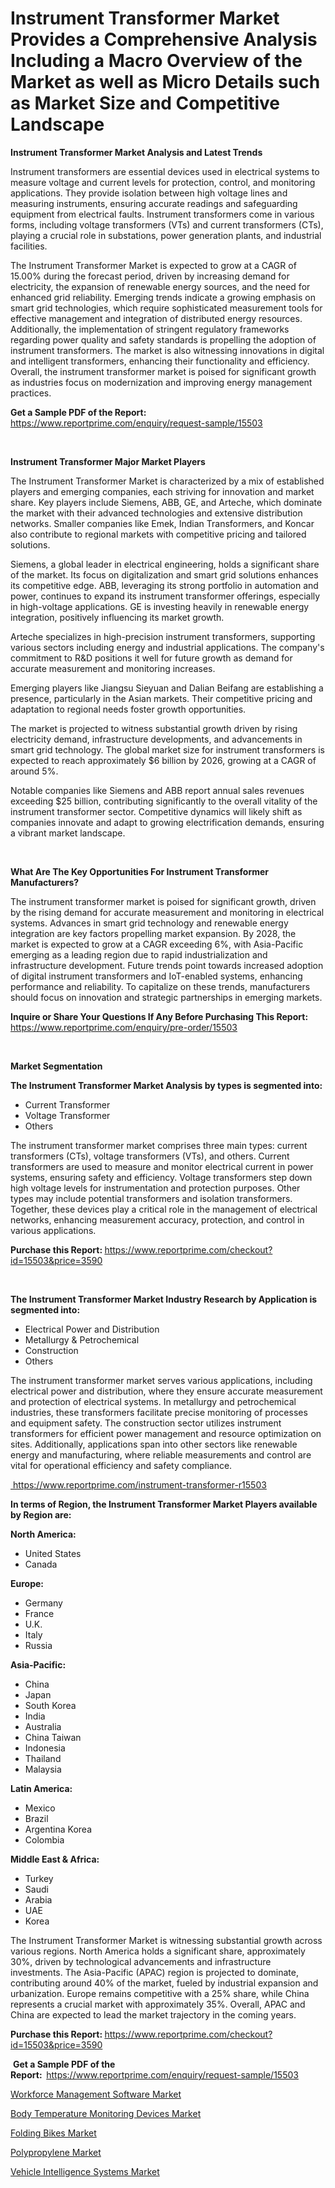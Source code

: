 <p><h1>Instrument Transformer Market Provides a Comprehensive Analysis Including a Macro Overview of the Market as well as Micro Details such as Market Size and Competitive Landscape</h1></p><p><strong>Instrument Transformer Market Analysis and Latest Trends</strong></p>
<p><p>Instrument transformers are essential devices used in electrical systems to measure voltage and current levels for protection, control, and monitoring applications. They provide isolation between high voltage lines and measuring instruments, ensuring accurate readings and safeguarding equipment from electrical faults. Instrument transformers come in various forms, including voltage transformers (VTs) and current transformers (CTs), playing a crucial role in substations, power generation plants, and industrial facilities.</p><p>The Instrument Transformer Market is expected to grow at a CAGR of 15.00% during the forecast period, driven by increasing demand for electricity, the expansion of renewable energy sources, and the need for enhanced grid reliability. Emerging trends indicate a growing emphasis on smart grid technologies, which require sophisticated measurement tools for effective management and integration of distributed energy resources. Additionally, the implementation of stringent regulatory frameworks regarding power quality and safety standards is propelling the adoption of instrument transformers. The market is also witnessing innovations in digital and intelligent transformers, enhancing their functionality and efficiency. Overall, the instrument transformer market is poised for significant growth as industries focus on modernization and improving energy management practices.</p></p>
<p><strong>Get a Sample PDF of the Report:&nbsp;</strong> <a href="https://www.reportprime.com/enquiry/request-sample/15503">https://www.reportprime.com/enquiry/request-sample/15503</a></p>
<p>&nbsp;</p>
<p><strong>Instrument Transformer Major Market Players</strong></p>
<p><p>The Instrument Transformer Market is characterized by a mix of established players and emerging companies, each striving for innovation and market share. Key players include Siemens, ABB, GE, and Arteche, which dominate the market with their advanced technologies and extensive distribution networks. Smaller companies like Emek, Indian Transformers, and Koncar also contribute to regional markets with competitive pricing and tailored solutions.</p><p>Siemens, a global leader in electrical engineering, holds a significant share of the market. Its focus on digitalization and smart grid solutions enhances its competitive edge. ABB, leveraging its strong portfolio in automation and power, continues to expand its instrument transformer offerings, especially in high-voltage applications. GE is investing heavily in renewable energy integration, positively influencing its market growth.</p><p>Arteche specializes in high-precision instrument transformers, supporting various sectors including energy and industrial applications. The company's commitment to R&D positions it well for future growth as demand for accurate measurement and monitoring increases.</p><p>Emerging players like Jiangsu Sieyuan and Dalian Beifang are establishing a presence, particularly in the Asian markets. Their competitive pricing and adaptation to regional needs foster growth opportunities.</p><p>The market is projected to witness substantial growth driven by rising electricity demand, infrastructure developments, and advancements in smart grid technology. The global market size for instrument transformers is expected to reach approximately $6 billion by 2026, growing at a CAGR of around 5%.</p><p>Notable companies like Siemens and ABB report annual sales revenues exceeding $25 billion, contributing significantly to the overall vitality of the instrument transformer sector. Competitive dynamics will likely shift as companies innovate and adapt to growing electrification demands, ensuring a vibrant market landscape.</p></p>
<p>&nbsp;</p>
<p><strong>What Are The Key Opportunities For Instrument Transformer Manufacturers?</strong></p>
<p><p>The instrument transformer market is poised for significant growth, driven by the rising demand for accurate measurement and monitoring in electrical systems. Advances in smart grid technology and renewable energy integration are key factors propelling market expansion. By 2028, the market is expected to grow at a CAGR exceeding 6%, with Asia-Pacific emerging as a leading region due to rapid industrialization and infrastructure development. Future trends point towards increased adoption of digital instrument transformers and IoT-enabled systems, enhancing performance and reliability. To capitalize on these trends, manufacturers should focus on innovation and strategic partnerships in emerging markets.</p></p>
<p><strong>Inquire or Share Your Questions If Any Before Purchasing This Report:</strong> <a href="https://www.reportprime.com/enquiry/pre-order/15503">https://www.reportprime.com/enquiry/pre-order/15503</a></p>
<p>&nbsp;</p>
<p><strong>Market Segmentation</strong></p>
<p><strong>The Instrument Transformer Market Analysis by types is segmented into:</strong></p>
<p><ul><li>Current Transformer</li><li>Voltage Transformer</li><li>Others</li></ul></p>
<p><p>The instrument transformer market comprises three main types: current transformers (CTs), voltage transformers (VTs), and others. Current transformers are used to measure and monitor electrical current in power systems, ensuring safety and efficiency. Voltage transformers step down high voltage levels for instrumentation and protection purposes. Other types may include potential transformers and isolation transformers. Together, these devices play a critical role in the management of electrical networks, enhancing measurement accuracy, protection, and control in various applications.</p></p>
<p><strong>Purchase this Report:&nbsp;</strong><a href="https://www.reportprime.com/checkout?id=15503&price=3590">https://www.reportprime.com/checkout?id=15503&price=3590</a></p>
<p>&nbsp;</p>
<p><strong>The Instrument Transformer Market Industry Research by Application is segmented into:</strong></p>
<p><ul><li>Electrical Power and Distribution</li><li>Metallurgy & Petrochemical</li><li>Construction</li><li>Others</li></ul></p>
<p><p>The instrument transformer market serves various applications, including electrical power and distribution, where they ensure accurate measurement and protection of electrical systems. In metallurgy and petrochemical industries, these transformers facilitate precise monitoring of processes and equipment safety. The construction sector utilizes instrument transformers for efficient power management and resource optimization on sites. Additionally, applications span into other sectors like renewable energy and manufacturing, where reliable measurements and control are vital for operational efficiency and safety compliance.</p></p>
<p><a href="https://www.reportprime.com/instrument-transformer-r15503">&nbsp;https://www.reportprime.com/instrument-transformer-r15503</a></p>
<p><strong>In terms of Region, the Instrument Transformer Market Players available by Region are:</strong></p>
<p>
    <p> <strong> North America: </strong>
        <ul>
            <li>United States</li>
            <li>Canada</li>
        </ul>
        </p> 
    <p> <strong> Europe: </strong>
        <ul>
            <li>Germany</li>
            <li>France</li>
            <li>U.K.</li>
            <li>Italy</li>
            <li>Russia</li>
        </ul>
        </p> 
    <p> <strong> Asia-Pacific: </strong>
        <ul>
            <li>China</li>
            <li>Japan</li>
            <li>South Korea</li>
            <li>India</li>
            <li>Australia</li>
            <li>China Taiwan</li>
            <li>Indonesia</li>
            <li>Thailand</li>
            <li>Malaysia</li>
        </ul>
        </p> 
    <p> <strong> Latin America: </strong>
        <ul>
            <li>Mexico</li>
            <li>Brazil</li>
            <li>Argentina Korea</li>
            <li>Colombia</li>
        </ul>
        </p> 
    <p> <strong> Middle East & Africa: </strong>
        <ul>
            <li>Turkey</li>
            <li>Saudi</li>
            <li>Arabia</li>
            <li>UAE</li>
            <li>Korea</li>
        </ul>
    </p>
    </p>
<p><p>The Instrument Transformer Market is witnessing substantial growth across various regions. North America holds a significant share, approximately 30%, driven by technological advancements and infrastructure investments. The Asia-Pacific (APAC) region is projected to dominate, contributing around 40% of the market, fueled by industrial expansion and urbanization. Europe remains competitive with a 25% share, while China represents a crucial market with approximately 35%. Overall, APAC and China are expected to lead the market trajectory in the coming years.</p></p>
<p><strong>Purchase this Report: </strong><a href="https://www.reportprime.com/checkout?id=15503&price=3590">https://www.reportprime.com/checkout?id=15503&price=3590</a></p>
<p>&nbsp;<strong>Get a Sample PDF of the Report:&nbsp;&nbsp;</strong><a href="https://www.reportprime.com/enquiry/request-sample/15503">https://www.reportprime.com/enquiry/request-sample/15503</a></p>
<p><strong></strong></p>
<p><p><a href="https://www.linkedin.com/pulse/strategic-roadmap-global-workforce-management-software-gw6af?trackingId=%2BU3wzGXlQPix7b6P4lWkOA%3D%3D">Workforce Management Software Market</a></p><p><a href="https://github.com/AKSHATREPORTPRIME/Market-Research-Report-List-6/blob/main/body-temperature-monitoring-devices-market.md">Body Temperature Monitoring Devices Market</a></p><p><a href="https://issuu.com/reportprime-2/docs/folding-bikes-market-size-2030.pptx_6b4654e626851d">Folding Bikes Market</a></p><p><a href="https://www.linkedin.com/pulse/polypropylene-industry-sector-new-technologies-market-impact-24m0f?trackingId=KS6oOliNRX%2BPxC9AGlewNw%3D%3D">Polypropylene Market</a></p><p><a href="https://issuu.com/reportprime-2/docs/vehicle-intelligence-systems-market_3168d24b6e8440">Vehicle Intelligence Systems Market</a></p></p>